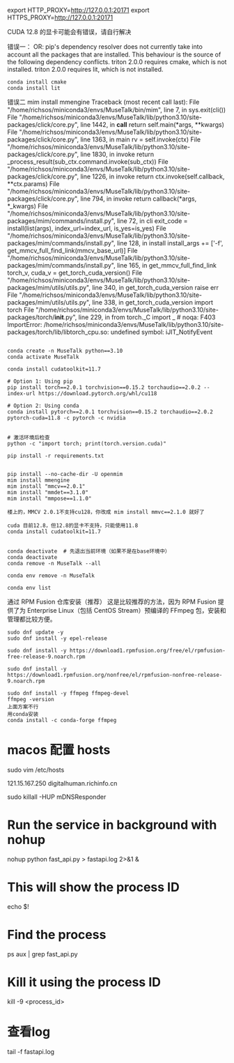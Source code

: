 export HTTP_PROXY=http://127.0.0.1:20171
export HTTPS_PROXY=http://127.0.0.1:20171

CUDA 12.8 的显卡可能会有错误，请自行解决

错误一：
OR: pip's dependency resolver does not currently take into account all the packages that are installed. This behaviour is the source of the following dependency conflicts.
triton 2.0.0 requires cmake, which is not installed.
triton 2.0.0 requires lit, which is not installed.

```
conda install cmake
conda install lit

```

错误二
mim install mmengine
Traceback (most recent call last):
File "/home/richsos/miniconda3/envs/MuseTalk/bin/mim", line 7, in <module>
sys.exit(cli())
File "/home/richsos/miniconda3/envs/MuseTalk/lib/python3.10/site-packages/click/core.py", line 1442, in **call**
return self.main(*args, **kwargs)
File "/home/richsos/miniconda3/envs/MuseTalk/lib/python3.10/site-packages/click/core.py", line 1363, in main
rv = self.invoke(ctx)
File "/home/richsos/miniconda3/envs/MuseTalk/lib/python3.10/site-packages/click/core.py", line 1830, in invoke
return \_process_result(sub_ctx.command.invoke(sub_ctx))
File "/home/richsos/miniconda3/envs/MuseTalk/lib/python3.10/site-packages/click/core.py", line 1226, in invoke
return ctx.invoke(self.callback, **ctx.params)
File "/home/richsos/miniconda3/envs/MuseTalk/lib/python3.10/site-packages/click/core.py", line 794, in invoke
return callback(*args, \*_kwargs)
File "/home/richsos/miniconda3/envs/MuseTalk/lib/python3.10/site-packages/mim/commands/install.py", line 72, in cli
exit_code = install(list(args), index_url=index_url, is_yes=is_yes)
File "/home/richsos/miniconda3/envs/MuseTalk/lib/python3.10/site-packages/mim/commands/install.py", line 128, in install
install_args += ['-f', get_mmcv_full_find_link(mmcv_base_url)]
File "/home/richsos/miniconda3/envs/MuseTalk/lib/python3.10/site-packages/mim/commands/install.py", line 165, in get_mmcv_full_find_link
torch_v, cuda_v = get_torch_cuda_version()
File "/home/richsos/miniconda3/envs/MuseTalk/lib/python3.10/site-packages/mim/utils/utils.py", line 340, in get_torch_cuda_version
raise err
File "/home/richsos/miniconda3/envs/MuseTalk/lib/python3.10/site-packages/mim/utils/utils.py", line 338, in get_torch_cuda_version
import torch
File "/home/richsos/miniconda3/envs/MuseTalk/lib/python3.10/site-packages/torch/**init**.py", line 229, in <module>
from torch.\_C import _ # noqa: F403
ImportError: /home/richsos/miniconda3/envs/MuseTalk/lib/python3.10/site-packages/torch/lib/libtorch_cpu.so: undefined symbol: iJIT_NotifyEvent

```

conda create -n MuseTalk python==3.10
conda activate MuseTalk

conda install cudatoolkit=11.7

# Option 1: Using pip
pip install torch==2.0.1 torchvision==0.15.2 torchaudio==2.0.2 --index-url https://download.pytorch.org/whl/cu118

# Option 2: Using conda
conda install pytorch==2.0.1 torchvision==0.15.2 torchaudio==2.0.2 pytorch-cuda=11.8 -c pytorch -c nvidia


# 激活环境后检查
python -c "import torch; print(torch.version.cuda)"

pip install -r requirements.txt


pip install --no-cache-dir -U openmim
mim install mmengine
mim install "mmcv==2.0.1"
mim install "mmdet==3.1.0"
mim install "mmpose==1.1.0"

楼上的，MMCV 2.0.1不支持cu128，你改成 mim install mmvc==2.1.0 就好了

cuda 目前12.8，但12.8的显卡不支持，只能使用11.8
conda install cudatoolkit=11.7


conda deactivate  # 先退出当前环境（如果不是在base环境中）
conda deactivate
conda remove -n MuseTalk --all

conda env remove -n MuseTalk

conda env list
```

通过 RPM Fusion 仓库安装（推荐）
这是比较推荐的方法，因为 RPM Fusion 提供了为 Enterprise Linux（包括 CentOS Stream）预编译的 FFmpeg 包，安装和管理都比较方便。

```
sudo dnf update -y
sudo dnf install -y epel-release

sudo dnf install -y https://download1.rpmfusion.org/free/el/rpmfusion-free-release-9.noarch.rpm

sudo dnf install -y https://download1.rpmfusion.org/nonfree/el/rpmfusion-nonfree-release-9.noarch.rpm

sudo dnf install -y ffmpeg ffmpeg-devel
ffmpeg -version
上面方案不行
用conda安装
conda install -c conda-forge ffmpeg
```

# macos 配置 hosts

sudo vim /etc/hosts

121.15.167.250 digitalhuman.richinfo.cn

sudo killall -HUP mDNSResponder

# Run the service in background with nohup

nohup python fast_api.py > fastapi.log 2>&1 &

# This will show the process ID

echo $!

# Find the process

ps aux | grep fast_api.py

# Kill it using the process ID

kill -9 <process_id>

# 查看log
tail -f fastapi.log